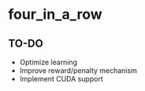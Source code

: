 # four_in_a_row

## TO-DO
- Optimize learning
- Improve reward/penalty mechanism 
- Implement CUDA support
